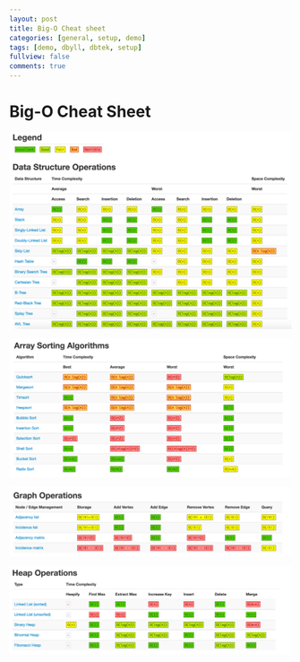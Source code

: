 ```yaml
---
layout: post
title: Big-O Cheat sheet
categories: [general, setup, demo]
tags: [demo, dbyll, dbtek, setup]
fullview: false
comments: true
---
```


# Big-O Cheat Sheet

![BigO_1](/img/2016/04/29/BigO_1.png "BigO_1")

![BigO_2](/img/2016/04/29/BigO_2.png "BigO_2")

![BigO_3](/img/2016/04/29/BigO_3.png "BigO_3")

![BigO_4](/img/2016/04/29/BigO_4.png "BigO_4")
